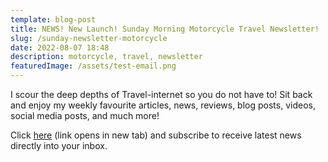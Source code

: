 ```yaml
---
template: blog-post
title: NEWS! New Launch! Sunday Morning Motorcycle Travel Newsletter!
slug: /sunday-newsletter-motorcycle
date: 2022-08-07 18:48
description: motorcycle, travel, newsletter
featuredImage: /assets/test-email.png
---
```

I scour the deep depths of Travel-internet so you do not have to! Sit back and enjoy my weekly favourite articles, news, reviews, blog posts, videos, social media posts, and much more!

Click [here](https://rickypediaspace.mailchimpsites.com/) (link opens in new tab) and subscribe to receive latest news directly into your inbox.
